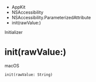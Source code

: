 

- AppKit
- NSAccessibility
- NSAccessibility.ParameterizedAttribute
-  init(rawValue:) 

Initializer

# init(rawValue:)

macOS

``` source
init(rawValue: String)
```

